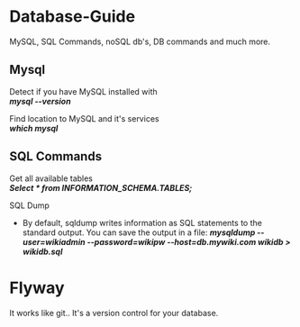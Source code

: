 # Database-Guide
MySQL, SQL Commands, noSQL db's, DB commands and much more.

<h2>Mysql</h2>
Detect if you have MySQL installed with <br>
<i><b> mysql --version </b></i><br>

Find location to MySQL and it's services <br>
<i><b>which mysql</b></i><br>


## SQL Commands

Get all available tables <br>
<b><i>Select * from INFORMATION_SCHEMA.TABLES; </i></b>

SQL Dump
- By default, sqldump writes information as SQL statements to the standard output. You can save the output in a file:
<b><i>mysqldump --user=wikiadmin --password=wikipw --host=db.mywiki.com wikidb > wikidb.sql</i></b>

# Flyway

It works like git.. It's a version control for your database. 
